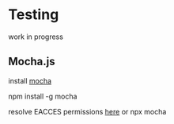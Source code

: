 # Testing 
work in progress

## Mocha.js
install [mocha](https://mochajs.org/)

npm install -g mocha 

resolve EACCES permissions [here](https://docs.npmjs.com/resolving-eacces-permissions-errors-when-installing-packages-globally) or npx mocha

